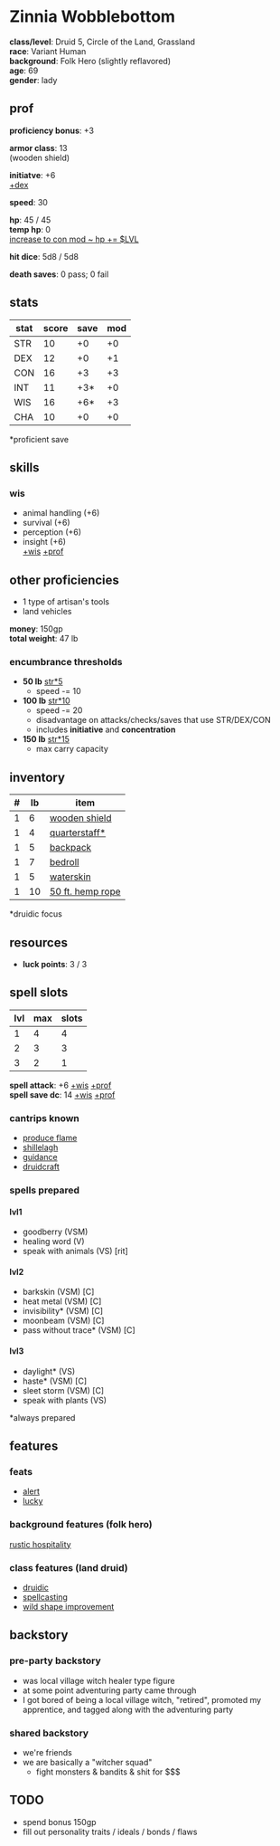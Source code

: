# Zinnia Wobblebottom  
**class/level**: Druid 5, Circle of the Land, Grassland  
**race**: Variant Human  
**background**: Folk Hero (slightly reflavored)  
**age**: 69  
**gender**: lady  
  
## prof  
**proficiency bonus**: +3  
  
**armor class**: 13  
(wooden shield)  
  
**initiatve**: +6  
[+dex](#stats)  
  
**speed**: 30  
  
**hp**: 45 / 45  
**temp hp**: 0  
[increase to con mod ~ hp += $LVL](#stats)  
  
**hit dice**: 5d8 / 5d8  
  
**death saves**: 0 pass; 0 fail  
  
## stats  
|stat|score|save|mod|  
|----|-----|----|---|  
|STR |10   |+0  |+0 |  
|DEX |12   |+0  |+1 |  
|CON |16   |+3  |+3 |  
|INT |11   |+3* |+0 |  
|WIS |16   |+6* |+3 |  
|CHA |10   |+0  |+0 |  
  
\*proficient save  
  
## skills  
### wis  
- animal handling (+6)  
- survival (+6)  
- perception (+6)  
- insight (+6)  
[+wis](#stats) [+prof](#prof)  
  
## other proficiencies  
- 1 type of artisan's tools  
- land vehicles  
  
**money**: 150gp  
**total weight**: 47 lb  

### encumbrance thresholds
- **50 lb** [str*5](#stats)
    - speed -= 10
- **100 lb** [str*10](#stats)
    - speed -= 20
    - disadvantage on attacks/checks/saves that use STR/DEX/CON
    - includes **initiative** and **concentration**
- **150 lb** [str*15](#stats)
    - max carry capacity

## inventory  
|#  |lb |item            |  
|---|---|----------------|  
|1  |6  |[wooden shield   ](https://2014.5e.tools/items.html#shield_phb)|  
|1  |4  |[quarterstaff*   ](https://2014.5e.tools/items.html#quarterstaff_phb)|  
|1  |5  |[backpack        ](https://2014.5e.tools/items.html#backpack_phb)|  
|1  |7  |[bedroll         ](https://2014.5e.tools/items.html#bedroll_phb)|  
|1  |5  |[waterskin       ](https://2014.5e.tools/items.html#waterskin_phb)|  
|1  |10 |[50 ft. hemp rope](https://2014.5e.tools/items.html#hempen%20rope%20(50%20feet)_phb)|  
  
\*druidic focus  
  
## resources  
- **luck points**: 3 / 3  
  
## spell slots  
|lvl|max|slots|  
|---|---|-----|  
|1  |4  |4    |  
|2  |3  |3    |  
|3  |2  |1    |  
  
**spell attack**: +6 [+wis](#stats) [+prof](#prof)  
**spell save dc**: 14 [+wis](#stats) [+prof](#prof)  
  
### cantrips known  
- [produce flame](https://2014.5e.tools/spells.html#produce%20flame_phb)
- [shillelagh](https://2014.5e.tools/spells.html#shillelagh_phb)
- [guidance](https://2014.5e.tools/spells.html#guidance_phb)
- [druidcraft](https://2014.5e.tools/spells.html#druidcraft_phb)

### spells prepared  
#### lvl1
- goodberry (VSM)
- healing word (V)
- speak with animals (VS) [rit]
#### lvl2
- barkskin (VSM) [C]
- heat metal (VSM) [C]
- invisibility* (VSM) [C]
- moonbeam (VSM) [C]
- pass without trace* (VSM) [C]
#### lvl3
- daylight* (VS)
- haste* (VSM) [C]
- sleet storm (VSM) [C]
- speak with plants (VS)

\*always prepared

## features  
### feats  
- [alert](https://2014.5e.tools/feats.html#alert_phb)  
- [lucky](https://2014.5e.tools/feats.html#lucky_phb)  
### background features (folk hero)  
[rustic hospitality](https://2014.5e.tools/backgrounds.html#folk%20hero_phb)  
### class features (land druid)  
- [druidic](https://2014.5e.tools/classes.html#druid_phb,state:feature=s0-0~sub_land_phb=b1~sub_moon_phb=b1)  
- [spellcasting](https://2014.5e.tools/classes.html#druid_phb,state:feature=s0-1~sub_land_phb=b1~sub_moon_phb=b1)  
- [wild shape improvement](https://2014.5e.tools/classes.html#druid_phb,state:feature=s3-0~sub_land_phb=b1~sub_moon_phb=b1)  
  
## backstory  
### pre-party backstory  
- was local village witch healer type figure  
- at some point adventuring party came through  
- I got bored of being a local village witch, "retired", promoted my apprentice, and tagged along with the adventuring party  
### shared backstory  
- we're friends  
- we are basically a "witcher squad"  
    - fight monsters & bandits & shit for $$$  

## TODO  
- spend bonus 150gp  
- fill out personality traits / ideals / bonds / flaws  
